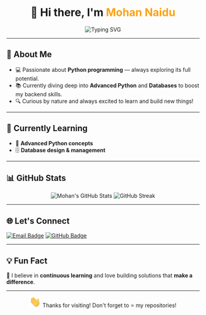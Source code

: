 <!-- Profile Header -->
<h1 align="center">👋 Hi there, I'm <span style="color:#fca311;">Mohan Naidu</span></h1>
<p align="center">
  <img src="https://readme-typing-svg.demolab.com?font=Fira+Code&size=25&pause=1000&color=F76C6C&center=true&vCenter=true&width=435&lines=Python+Developer;Lifelong+Learner;Backend+Enthusiast;Open+to+Collaboration!" alt="Typing SVG" />
</p>

---

## 🚀 About Me
- 💻 Passionate about **Python programming** — always exploring its full potential.
- 📚 Currently diving deep into **Advanced Python** and **Databases** to boost my backend skills.
- 🔍 Curious by nature and always excited to learn and build new things!

---

## 🧠 Currently Learning
- 📘 **Advanced Python concepts**
- 🗄️ **Database design & management**

---

## 📊 GitHub Stats
<p align="center">
  <img src="https://github-readme-stats.vercel.app/api?username=mohannaidu2004&show_icons=true&theme=tokyonight" alt="Mohan's GitHub Stats" />
  <img src="https://github-readme-streak-stats.herokuapp.com/?user=mohannaidu2004&theme=tokyonight" alt="GitHub Streak" />
</p>

---

## 🌐 Let's Connect
<p>
  <a href="mailto:mohannaidu2004@gmail.com"><img src="https://img.shields.io/badge/Email-D14836?style=for-the-badge&logo=gmail&logoColor=white" alt="Email Badge" /></a>
  <a href="https://github.com/mohannaidu2004"><img src="https://img.shields.io/badge/GitHub-100000?style=for-the-badge&logo=github&logoColor=white" alt="GitHub Badge" /></a>
</p>

---

## 💡 Fun Fact
🧠 I believe in **continuous learning** and love building solutions that **make a difference**.

---

<p align="center">
  <img src="https://raw.githubusercontent.com/ABSphreak/ABSphreak/master/gifs/Hi.gif" width="30px" /> Thanks for visiting! Don't forget to ⭐ my repositories!
</p>
